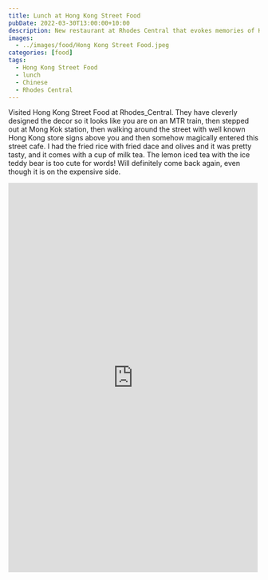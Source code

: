 ```yaml
---
title: Lunch at Hong Kong Street Food
pubDate: 2022-03-30T13:00:00+10:00
description: New restaurant at Rhodes Central that evokes memories of Hong Kong
images:
  - ../images/food/Hong Kong Street Food.jpeg
categories: [food]
tags:
  - Hong Kong Street Food
  - lunch
  - Chinese
  - Rhodes Central
---
```


Visited Hong Kong Street Food at Rhodes_Central. They have cleverly designed the decor so it looks like you are on an MTR train, then stepped out at Mong Kok station, then walking around the street with well known Hong Kong store signs above you and then somehow magically entered this street cafe. I had the fried rice with fried dace and olives and it was pretty tasty, and it comes with a cup of milk tea. The lemon iced tea with the ice teddy bear is too cute for words! Will definitely come back again, even though it is on the expensive side.

<iframe src="https://www.facebook.com/plugins/post.php?href=https%3A%2F%2Fwww.facebook.com%2Fchris1.tham%2Fposts%2Fpfbid02SwGW7Jqy6SC1nHWVypoFx3nEij8Gi6Azsu6ZXiLXbyWPHXnQvjZMD37nDhqci6z5l&show_text=true&width=500" width="500" height="781" style="border:none;overflow:hidden" scrolling="no" frameborder="0" allowfullscreen="true" allow="autoplay; clipboard-write; encrypted-media; picture-in-picture; web-share"></iframe>
